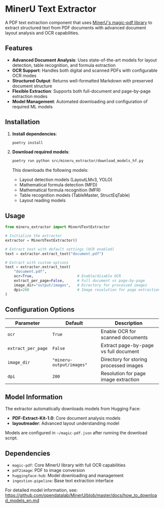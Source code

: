 # MinerU Text Extractor

A PDF text extraction component that uses [MinerU's magic-pdf library](https://github.com/opendatalab/MinerU) to extract structured text from PDF documents with advanced document layout analysis and OCR capabilities.

## Features

- **Advanced Document Analysis**: Uses state-of-the-art models for layout detection, table recognition, and formula extraction
- **OCR Support**: Handles both digital and scanned PDFs with configurable OCR modes
- **Structured Output**: Returns well-formatted Markdown with preserved document structure
- **Flexible Extraction**: Supports both full-document and page-by-page extraction modes
- **Model Management**: Automated downloading and configuration of required ML models

## Installation

1. **Install dependencies**:
   ```bash
   poetry install
   ```

2. **Download required models**:
   ```bash
   poetry run python src/mineru_extractor/download_models_hf.py
   ```
   
   This downloads the following models:
   - Layout detection models (LayoutLMv3, YOLO)
   - Mathematical formula detection (MFD)
   - Mathematical formula recognition (MFR) 
   - Table recognition models (TableMaster, StructEqTable)
   - Layout reading models

## Usage

```python
from mineru_extractor import MinerUTextExtractor

# Initialize the extractor
extractor = MinerUTextExtractor()

# Extract text with default settings (OCR enabled)
text = extractor.extract_text("document.pdf")

# Extract with custom options
text = extractor.extract_text(
    "document.pdf",
    ocr=True,                    # Enable/disable OCR
    extract_per_page=False,      # Full document vs page-by-page
    image_dir="output/images",   # Directory for processed images
    dpi=200                      # Image resolution for page extraction
)
```

## Configuration Options

| Parameter | Default | Description |
|-----------|---------|-------------|
| `ocr` | `True` | Enable OCR for scanned documents |
| `extract_per_page` | `False` | Extract page-by-page vs full document |
| `image_dir` | `"mineru-output/images"` | Directory for storing processed images |
| `dpi` | `200` | Resolution for page image extraction |

## Model Information

The extractor automatically downloads models from Hugging Face:
- **PDF-Extract-Kit-1.0**: Core document analysis models
- **layoutreader**: Advanced layout understanding model

Models are configured in `~/magic-pdf.json` after running the download script.

## Dependencies

- `magic-pdf`: Core MinerU library with full OCR capabilities
- `pdf2image`: PDF to image conversion
- `huggingface-hub`: Model downloading and management
- `ingestion-pipeline`: Base text extraction interface

For detailed model information, see: https://github.com/opendatalab/MinerU/blob/master/docs/how_to_download_models_en.md